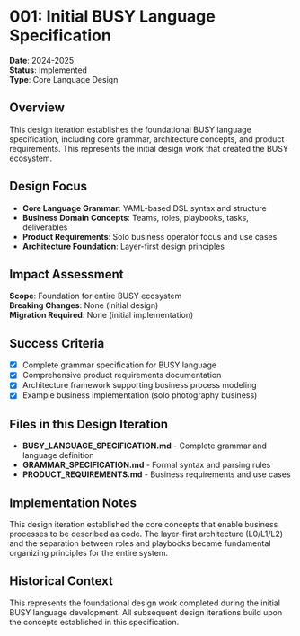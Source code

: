 # 001: Initial BUSY Language Specification

**Date**: 2024-2025  
**Status**: Implemented  
**Type**: Core Language Design  

## Overview

This design iteration establishes the foundational BUSY language specification, including core grammar, architecture concepts, and product requirements. This represents the initial design work that created the BUSY ecosystem.

## Design Focus

- **Core Language Grammar**: YAML-based DSL syntax and structure
- **Business Domain Concepts**: Teams, roles, playbooks, tasks, deliverables
- **Product Requirements**: Solo business operator focus and use cases
- **Architecture Foundation**: Layer-first design principles

## Impact Assessment

**Scope**: Foundation for entire BUSY ecosystem  
**Breaking Changes**: None (initial design)  
**Migration Required**: None (initial implementation)

## Success Criteria

- [x] Complete grammar specification for BUSY language
- [x] Comprehensive product requirements documentation  
- [x] Architecture framework supporting business process modeling
- [x] Example business implementation (solo photography business)

## Files in this Design Iteration

- **BUSY_LANGUAGE_SPECIFICATION.md** - Complete grammar and language definition
- **GRAMMAR_SPECIFICATION.md** - Formal syntax and parsing rules
- **PRODUCT_REQUIREMENTS.md** - Business requirements and use cases

## Implementation Notes

This design iteration established the core concepts that enable business processes to be described as code. The layer-first architecture (L0/L1/L2) and the separation between roles and playbooks became fundamental organizing principles for the entire system.

## Historical Context

This represents the foundational design work completed during the initial BUSY language development. All subsequent design iterations build upon the concepts established in this specification.